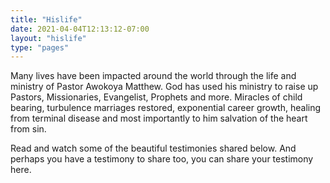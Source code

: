 ```yaml
---
title: "Hislife"
date: 2021-04-04T12:13:12-07:00
layout: "hislife"
type: "pages"
---
```


Many lives have been impacted around the world through the life and ministry of Pastor Awokoya Matthew. God has used his ministry to raise up Pastors, Missionaries, Evangelist, Prophets and more. Miracles of child bearing, turbulence marriages restored, exponential career growth, healing from terminal disease and most importantly to him salvation of the heart from sin.

Read and watch some of the beautiful testimonies shared below. And perhaps you have a testimony to share too, you can share your testimony here.
